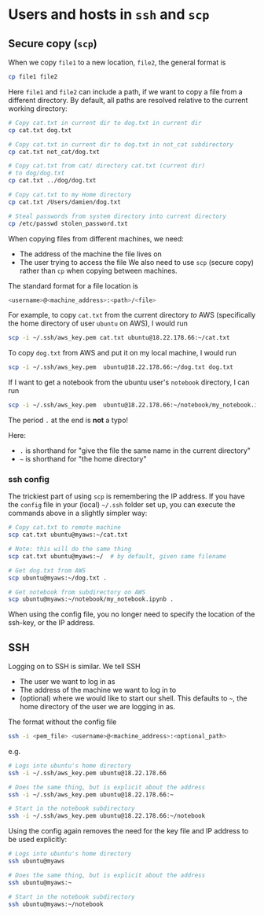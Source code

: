 # Users and hosts in `ssh` and `scp`

## Secure copy (`scp`)

When we copy `file1` to a new location, `file2`, the general format is
```sh
cp file1 file2
```

Here `file1` and `file2` can include a path, if we want to copy a file from a different directory. By default, all paths are resolved relative to the current working directory:
```sh
# Copy cat.txt in current dir to dog.txt in current dir
cp cat.txt dog.txt

# Copy cat.txt in current dir to dog.txt in not_cat subdirectory
cp cat.txt not_cat/dog.txt

# Copy cat.txt from cat/ directory cat.txt (current dir)
# to dog/dog.txt
cp cat.txt ../dog/dog.txt

# Copy cat.txt to my Home directory
cp cat.txt /Users/damien/dog.txt

# Steal passwords from system directory into current directory
cp /etc/passwd stolen_password.txt
```

When copying files from different machines, we need:
* The address of the machine the file lives on
* The user trying to access the file
We also need to use `scp` (secure copy) rather than `cp` when copying between machines.

The standard format for a file location is
```sh
<username>@<machine_address>:<path>/<file>
```

For example, to copy `cat.txt` from the current directory _to_ AWS (specifically the home directory of user `ubuntu` on AWS), I would run
```sh
scp -i ~/.ssh/aws_key.pem cat.txt ubuntu@18.22.178.66:~/cat.txt
```
To copy `dog.txt` from AWS and put it on my local machine, I would run
```sh
scp -i ~/.ssh/aws_key.pem  ubuntu@18.22.178.66:~/dog.txt dog.txt
```

If I want to get a notebook from the ubuntu user's `notebook` directory, I can run
```sh
scp -i ~/.ssh/aws_key.pem  ubuntu@18.22.178.66:~/notebook/my_notebook.ipynb .
```
The period `.` at the end is **not** a typo!


Here:
  * `.` is shorthand for "give the file the same name in the current directory"
  * `~` is shorthand for "the home directory"

### ssh config

The trickiest part of using `scp` is remembering the IP address. If you have the `config` file in your (local) `~/.ssh` folder set up, you can execute the commands above in a slightly simpler way:
```sh
# Copy cat.txt to remote machine
scp cat.txt ubuntu@myaws:~/cat.txt

# Note: this will do the same thing
scp cat.txt ubuntu@myaws:~/  # by default, given same filename

# Get dog.txt from AWS
scp ubuntu@myaws:~/dog.txt .

# Get notebook from subdirectory on AWS
scp ubuntu@myaws:~/notebook/my_notebook.ipynb .
```
When using the config file, you no longer need to specify the location of the ssh-key, or the IP address.

## SSH

Logging on to SSH is similar. We tell SSH
* The user we want to log in as
* The address of the machine we want to log in to
* (optional) where we would like to start our shell. This defaults to `~`, the home directory of the user we are logging in as.

The format without the config file
```bash
ssh -i <pem_file> <username>@<machine_address>:<optional_path>
```

e.g.
```sh
# Logs into ubuntu's home directory
ssh -i ~/.ssh/aws_key.pem ubuntu@18.22.178.66

# Does the same thing, but is explicit about the address
ssh -i ~/.ssh/aws_key.pem ubuntu@18.22.178.66:~

# Start in the notebook subdirectory
ssh -i ~/.ssh/aws_key.pem ubuntu@18.22.178.66:~/notebook
```

Using the config again removes the need for the key file and IP address to be used explicitly:
```sh
# Logs into ubuntu's home directory
ssh ubuntu@myaws

# Does the same thing, but is explicit about the address
ssh ubuntu@myaws:~

# Start in the notebook subdirectory
ssh ubuntu@myaws:~/notebook
```
